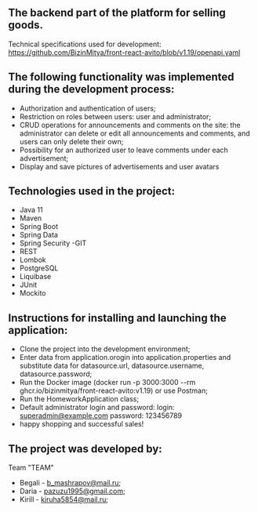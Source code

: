 The backend part of the platform for selling goods.
-

Technical specifications used for development: https://github.com/BizinMitya/front-react-avito/blob/v1.19/openapi.yaml

The following functionality was implemented during the development process:
-
- Authorization and authentication of users;
- Restriction on roles between users: user and administrator;
- CRUD operations for announcements and comments on the site: the administrator can delete or edit all announcements and comments, and users can only delete their own;
- Possibility for an authorized user to leave comments under each advertisement;
- Display and save pictures of advertisements and user avatars

Technologies used in the project:
-
- Java 11
- Maven
- Spring Boot
- Spring Data
- Spring Security
  -GIT
- REST
- Lombok
- PostgreSQL
- Liquibase
- JUnit
- Mockito

Instructions for installing and launching the application:
-
- Clone the project into the development environment;
- Enter data from application.orogin into application.properties and substitute data for datasource.url, datasource.username, datasource.password;
- Run the Docker image (docker run -p 3000:3000 --rm ghcr.io/bizinmitya/front-react-avito:v1.19) or use Postman;
- Run the HomeworkApplication class;
- Default administrator login and password: login: superadmin@example.com password: 123456789
- happy shopping and successful sales!

The project was developed by:
-
Team "TEAM"
- Begali - b_mashrapov@mail.ru;
- Daria - pazuzu1995@gmail.com;
- Kirill - kiruha5854@mail.ru;
